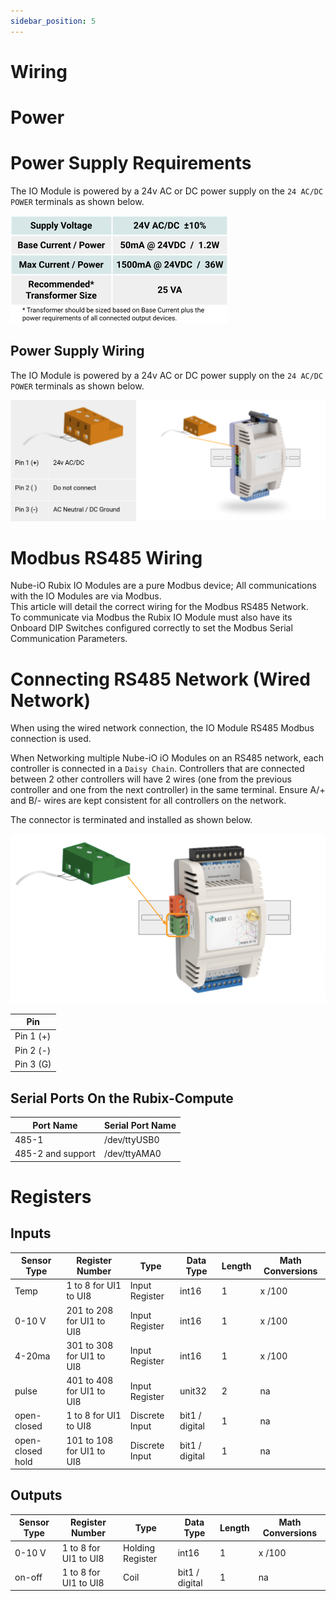 ```yaml
---
sidebar_position: 5
---
```

# Wiring


# Power


# Power Supply Requirements
The IO Module is powered by a 24v AC or DC power supply on the `24 AC/DC POWER` terminals as shown below.


![power.png](img/power.png)

## Power Supply Wiring
The IO Module is powered by a 24v AC or DC power supply on the `24 AC/DC POWER` terminals as shown below.

![wiring.png](img/wiring.png)



# Modbus RS485 Wiring

Nube-iO Rubix IO Modules are a pure Modbus device; All communications with the IO Modules are via Modbus.  
This article will detail the correct wiring for the Modbus RS485 Network.  
To communicate via Modbus the Rubix IO Module must also have its Onboard DIP Switches configured correctly to set the Modbus Serial Communication Parameters.

# Connecting RS485 Network (Wired Network)
When using the wired network connection, the IO Module RS485 Modbus connection is used.  

When Networking multiple Nube-iO iO Modules on an RS485 network, each controller is
connected in a `Daisy Chain`. Controllers that are connected between 2 other controllers
will have 2 wires (one from the previous controller and one from the next controller) in the
same terminal. Ensure A/+ and B/- wires are kept consistent for all controllers on the
network.

The connector is terminated and installed as shown below.

![modbus-connection.png](img/modbus-connection.png)


| Pin       |
|-----------|
| Pin 1 (+) |
| Pin 2 (-) |
| Pin 3 (G) |


## Serial Ports On the Rubix-Compute

| Port Name         | Serial Port Name |
|-------------------|------------------|
| 485-1             | /dev/ttyUSB0     |
| 485-2 and support | /dev/ttyAMA0     |


# Registers

## Inputs

| Sensor Type      | Register Number           | Type            | Data Type      | Length | Math Conversions |
|------------------|---------------------------|-----------------|----------------|--------|------------------|
| Temp             | 1 to 8 for UI1 to UI8     | Input Register  | int16          | 1      | x /100           |
| 0-10 V           | 201 to 208 for UI1 to UI8 | Input Register  | int16          | 1      | x /100           |
| 4-20ma           | 301 to 308 for UI1 to UI8 | Input Register  | int16          | 1      | x /100           |
| pulse            | 401 to 408 for UI1 to UI8 | Input Register  | unit32         | 2      | na               |
| open-closed      | 1 to 8 for UI1 to UI8     | Discrete Input  | bit1 / digital | 1      | na               |
| open-closed hold | 101 to 108 for UI1 to UI8 | Discrete Input  | bit1 / digital | 1      | na               |


## Outputs

| Sensor Type | Register Number       | Type             | Data Type      | Length | Math Conversions |
|-------------|-----------------------|------------------|----------------|--------|------------------|
| 0-10 V      | 1 to 8 for UI1 to UI8 | Holding Register | int16          | 1      | x /100           |
| on-off      | 1 to 8 for UI1 to UI8 | Coil             | bit1 / digital | 1      | na               |

